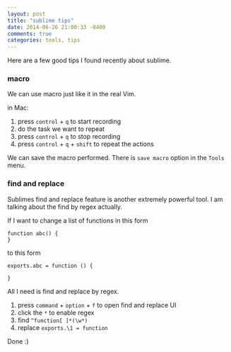 ```yaml
---
layout: post
title: "sublime tips"
date: 2014-06-26 21:00:33 -0400
comments: true
categories: tools, tips
---
```


Here are a few good tips I found recently about sublime.

### macro

We can use macro just like it in the real Vim.

in Mac: 

1. press `control` + `q` to start recording
2. do the task we want to repeat
3. press `control` + `q` to stop recording
4. press `control` + `q` + `shift` to repeat the actions

We can save the macro performed. There is `save macro` option in the `Tools` menu.


### find and replace 

Sublimes find and replace feature is another extremely powerful tool. I am talking about the find by regex actually.

If I want to change a list of functions in this form

```
function abc() {
} 
```

to this form

```
exports.abc = function () {
    
} 
```

All I need is find and replace by regex.

1. press `command` + `option` + `f` to open find and replace UI
2. click the `*` to enable regex
3. find `^function[ ]*(\w*)`
4. replace `exports.\1 = function`

Done :)



